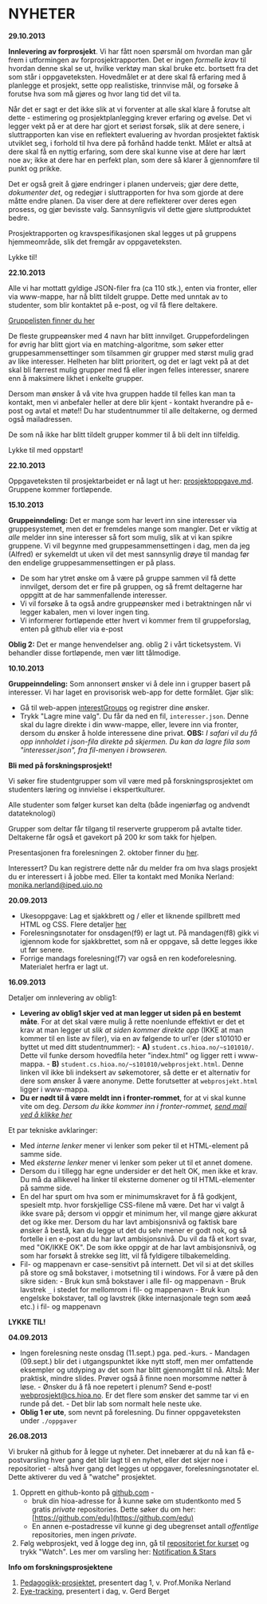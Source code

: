 NYHETER
==========================

**29.10.2013**

**Innlevering av forprosjekt**. Vi har fått noen spørsmål om hvordan man går frem i utformingen av forprosjektrapporten. Det er ingen *formelle krav* til hvordan denne skal se ut, hvilke verktøy man skal bruke etc. bortsett fra det som står i oppgaveteksten. Hovedmålet er at dere skal få erfaring med å planlegge et prosjekt, sette opp realistiske, trinnvise mål, og forsøke å forutse hva som må gjøres og hvor lang tid det vil ta. 

Når det er sagt er det ikke slik at vi forventer at alle skal klare å forutse alt dette - estimering og prosjektplanlegging krever erfaring og øvelse. Det vi legger vekt på er at dere har gjort et seriøst forsøk, slik at dere senere, i sluttrapporten kan vise en reflektert evaluering av hvordan prosjektet faktisk utviklet seg, i forhold til hva dere på forhånd hadde tenkt. Målet er altså at dere skal få en nyttig erfaring, som dere skal kunne vise at dere har lært noe av; ikke at dere har en perfekt plan, som dere så klarer å gjennomføre til punkt og prikke. 

Det er også greit å gjøre endringer i planen underveis; gjør dere dette, *dokumenter det*, og redegjør i sluttrapporten for hva som gjorde at dere måtte endre planen. Da viser dere at dere reflekterer over deres egen prosess, og gjør bevisste valg. Sannsynligvis vil dette gjøre sluttproduktet bedre.

Prosjektrapporten og kravspesifikasjonen skal legges ut på gruppens hjemmeområde, slik det fremgår av oppgaveteksten.

Lykke til!


**22.10.2013**

Alle vi har mottatt gyldige JSON-filer fra (ca 110 stk.), enten via fronter, eller via www-mappe, har nå blitt tildelt gruppe. Dette med unntak av to studenter, som blir kontaktet på e-post, og vil få flere deltakere. 

[Gruppelisten finner du her](./prosjektoppgave/grupper.md)

De fleste gruppeønsker med 4 navn har blitt innvilget. Gruppefordelingen for øvrig har blitt gjort via en matching-algoritme, som søker etter gruppesammensettinger som tilsammen gir grupper med størst mulig grad av like interesser. Helheten har blitt prioritert, og det er lagt vekt på at det skal bli færrest mulig grupper med få eller ingen felles interesser, snarere enn å maksimere likhet i enkelte grupper. 

Dersom man ønsker å vå vite hva gruppen hadde til felles kan man ta kontakt, men vi anbefaler heller at dere blir kjent - kontakt hverandre på e-post og avtal et møte!! Du har studentnummer til alle deltakerne, og dermed også mailadressen.

De som nå ikke har blitt tildelt grupper kommer til å bli delt inn tilfeldig. 

Lykke til med oppstart!


**22.10.2013**

Oppgaveteksten til prosjektarbeidet er nå lagt ut her: [prosjektoppgave.md](./prosjektoppgave/prosjektoppgave.md). Gruppene kommer fortløpende.

**15.10.2013**

**Gruppeinndeling:** 
Det er mange som har levert inn sine interesser via gruppesystemet, men det er fremdeles mange som mangler. Det er viktig at *alle* melder inn sine interesser så fort som mulig, slik at vi kan spikre gruppene. Vi vil begynne med gruppesammensettingen  i dag, men da jeg (Alfred) er sykemeldt ut uken vil det mest sannsynlig drøye til mandag før den endelige gruppesammensettingen er på plass. 
  * De som har ytret ønske om å være på gruppe sammen vil få dette innvilget, dersom det er fire på gruppen, og så fremt deltagerne har oppgitt at de har sammenfallende interesser. 
  * Vi vil forsøke å ta også andre gruppeønsker med i betraktningen når vi legger kabalen, men vi lover ingen ting.
  * Vi informerer fortløpende etter hvert vi kommer frem til gruppeforslag, enten på github eller via e-post

**Oblig 2:** 
Det er mange henvendelser ang. oblig 2 i vårt ticketsystem. Vi behandler disse fortløpende, men vær litt tålmodige.



**10.10.2013**

**Gruppeinndeling:** Som annonsert ønsker vi å dele inn i grupper basert på interesser. Vi har laget en provisorisk web-app for dette formålet. Gjør slik: 

  * Gå til web-appen [interestGroups](http://web.warpspace.org/interestGroups/) og registrer dine ønsker. 
  * Trykk "Lagre mine valg". Du får da ned en fil, `interesser.json`. Denne skal du lagre direkte i din www-mappe, eller, levere inn via fronter, dersom du ønsker å holde interessene dine privat. **OBS:** *I safari vil du få opp innholdet i json-fila direkte på skjermen. Du kan da lagre fila som "interesser.json", fra fil-menyen i browseren.* 


**Bli med på forskningsprosjekt!**

Vi søker fire studentgrupper som vil være med på forskningsprosjektet om
studenters læring og innvielse i ekspertkulturer.

Alle studenter som følger kurset kan delta (både ingeniørfag og andvendt
datateknologi)

Grupper som deltar får tilgang til reserverte grupperom på avtalte
tider. Deltakerne får også et gavekort på 200 kr som takk for hjelpen.

Presentasjonen fra forelesningen 2. oktober finner du [her](https://github.com/hioa-cs/webprosjekt/blob/master/Forskningsprosjekt_informasjon_til_studenter_webprosjekt_02102013.pdf).

Interessert? Du kan registrere dette når du melder fra om hva slags
prosjekt du er interessert i å jobbe med.
Eller ta kontakt med Monika Nerland: [monika.nerland@iped.uio.no](mailto:monika.nerland@iped.uio.no)



**20.09.2013**

  * Ukesoppgave: Lag et sjakkbrett og / eller et liknende spillbrett med HTML og CSS. Flere detaljer [her](./oppgaver/sjakk.md)
  * Forelesningsnotater for onsdagen(f9) er lagt ut. På mandagen(f8) gikk vi igjennom kode for sjakkbrettet, som nå er oppgave, så dette legges ikke ut før senere.
  * Forrige mandags forelesning(f7) var også en ren kodeforelesning. Materialet herfra er lagt ut.


**16.09.2013**

Detaljer om innlevering av oblig1:
      
- **Levering av oblig1 skjer ved at man legger ut siden på en bestemt måte**. For at det skal være mulig å rette noenlunde effektivt er det et krav at man legger ut *slik at siden kommer direkte opp* (IKKE at man kommer til en liste av filer), via en av følgende to url'er (der s101010 er byttet ut med ditt studentnummer):
      - **A)** `student.cs.hioa.no/~s101010/`. Dette vil funke dersom hovedfila heter "index.html" og ligger rett i www-mappa.
      - **B)** `student.cs.hioa.no/~s101010/webprosjekt.html`. Denne linken vil ikke bli indeksert av søkemotorer, så dette er et alternativ for dere som ønsker å være anonyme. Dette forutsetter at `webprosjekt.html` ligger i www-mappa. 
- **Du er nødt til å være meldt inn i fronter-rommet**, for at vi skal kunne vite om deg. *Dersom du ikke kommer inn i fronter-rommet, [send mail ved å klikke her](mailto:webprosjekt@cs.hioa.no?subject=Frontertilgang)*

Et par tekniske avklaringer:
- Med *interne lenker* mener vi lenker som peker til et HTML-element på samme side.
- Med *eksterne lenker* mener vi lenker som peker ut til et annet domene.
- Dersom du i tillegg har egne undersider er det helt OK, men ikke et krav. Du må da allikevel ha linker til eksterne domener og til HTML-elementer på samme side.
- En del har spurt om hva som er minimumskravet for å få godkjent, spesielt mtp. hvor forskjellige CSS-filene må være. Det har vi valgt å ikke svare på; dersom vi oppgir et minimum her, vil mange gjøre akkurat det og ikke mer. Dersom du har lavt ambisjonsnivå og faktisk bare ønsker å bestå, kan du legge ut det du selv mener er godt nok, og så fortelle i en e-post at du har lavt ambisjonsnivå. Du vil da få et kort svar, med "OK/IKKE OK". De som ikke oppgir at de har lavt ambisjonsnivå, og som har forsøkt å strekke seg litt, vil få fyldigere tilbakemelding.
- Fil- og mappenavn er case-sensitivt på internett. Det vil si at det skilles på store og små bokstaver, i motsetning til i windows. For å være på den sikre siden:
      - Bruk kun små bokstaver i alle fil- og mappenavn
      - Bruk lavstrek `_` i stedet for mellomrom i fil- og mappenavn
      - Bruk kun engelske bokstaver, tall og lavstrek (ikke internasjonale tegn som æøå etc.) i fil- og mappenavn
       
**LYKKE TIL!**

**04.09.2013**

- Ingen forelesning neste onsdag (11.sept.) pga. ped.-kurs.
      - Mandagen (09.sept.) blir det i utgangspunktet ikke nytt stoff, men mer omfattende eksempler og utdyping av det som har blitt gjennomgått til nå. Altså: Mer praktisk, mindre slides. Prøver også å finne noen morsomme nøtter å løse.
      - Ønsker du å få noe repetert i plenum? Send e-post! [webprosjekt@cs.hioa.no](mailto:webprosjekt@cs.hioa.no). Er det flere som ønsker det samme tar vi en runde på det. 
      - Det blir lab som normalt hele neste uke.
- **Oblig 1 er ute**, som nevnt på forelesning. Du finner oppgaveteksten under `./oppgaver`


**26.08.2013**

Vi bruker nå github for å legge ut nyheter. Det innebærer at du nå kan få e-postvarsling hver gang det blir lagt til en nyhet, eller det skjer noe i repositoriet - altså hver gang det legges ut oppgaver, forelesningsnotater el. Dette aktiverer du ved å "watche" prosjektet. 

1. Opprett en github-konto på [github.com](http://www.github.com)   - 
   - bruk din hioa-adresse for å kunne søke om studentkonto med 5 gratis *private* repositories. Dette søker du om her: [https://github.com/edu](https://github.com/edu)
   - En annen e-postadresse vil kunne gi deg ubegrenset antall *offentlige* repositories, men ingen *private*.
2. Følg webprosjekt, ved å logge deg inn, gå til [repositoriet for kurset](https://github.com/hioa-cs/webprosjekt) og trykk "Watch". Les mer om varsling her: [Notification & Stars](https://github.com/blog/1204-notifications-stars)


**Info om forskningsprosjektene**

1. [Pedagogikk-prosjektet](FoU_Pedagogikk.md), presentert dag 1, v. Prof.Monika Nerland
2. [Eye-tracking](FoU_Eyetracking.md), presentert i dag, v. Gerd Berget
